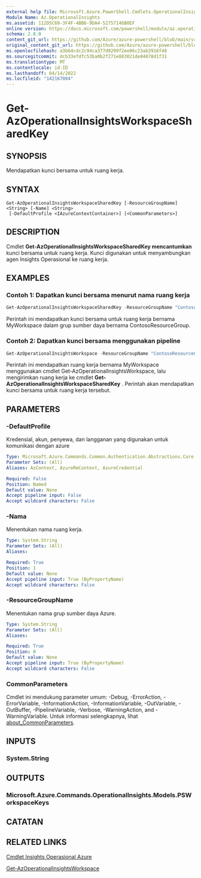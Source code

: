 ```yaml
---
external help file: Microsoft.Azure.PowerShell.Cmdlets.OperationalInsights.dll-Help.xml
Module Name: Az.OperationalInsights
ms.assetid: 112D5C69-3F4F-4BB6-9DA4-52757146B0EF
online version: https://docs.microsoft.com/powershell/module/az.operationalinsights/get-azoperationalinsightsworkspacesharedkey
schema: 2.0.0
content_git_url: https://github.com/Azure/azure-powershell/blob/main/src/OperationalInsights/OperationalInsights/help/Get-AzOperationalInsightsWorkspaceSharedKey.md
original_content_git_url: https://github.com/Azure/azure-powershell/blob/main/src/OperationalInsights/OperationalInsights/help/Get-AzOperationalInsightsWorkspaceSharedKey.md
ms.openlocfilehash: a3b64cdc2c94ca377d9299f2ee06c23ab2916f48
ms.sourcegitcommit: dcb33efdfc53ba0b2f271e883021de84878d1f31
ms.translationtype: MT
ms.contentlocale: id-ID
ms.lasthandoff: 04/14/2022
ms.locfileid: "142167004"
---
```

# Get-AzOperationalInsightsWorkspaceSharedKey

## SYNOPSIS
Mendapatkan kunci bersama untuk ruang kerja.

## SYNTAX

```
Get-AzOperationalInsightsWorkspaceSharedKey [-ResourceGroupName] <String> [-Name] <String>
 [-DefaultProfile <IAzureContextContainer>] [<CommonParameters>]
```

## DESCRIPTION
Cmdlet **Get-AzOperationalInsightsWorkspaceSharedKey mencantumkan** kunci bersama untuk ruang kerja.
Kunci digunakan untuk menyambungkan agen Insights Operasional ke ruang kerja.

## EXAMPLES

### Contoh 1: Dapatkan kunci bersama menurut nama ruang kerja
```powershell
Get-AzOperationalInsightsWorkspaceSharedKey -ResourceGroupName "ContosoResourceGroup" -Name "MyWorkspace"
```

Perintah ini mendapatkan kunci bersama untuk ruang kerja bernama MyWorkspace dalam grup sumber daya bernama ContosoResourceGroup.

### Contoh 2: Dapatkan kunci bersama menggunakan pipeline
```powershell
Get-AzOperationalInsightsWorkspace -ResourceGroupName "ContosoResourceGroup" -Name "MyWorkspace" | Get-AzOperationalInsightsWorkspaceSharedKey
```

Perintah ini mendapatkan ruang kerja bernama MyWorkspace menggunakan cmdlet Get-AzOperationalInsightsWorkspace, lalu mengirimkan ruang kerja ke cmdlet **Get-AzOperationalInsightsWorkspaceSharedKey** .
Perintah akan mendapatkan kunci bersama untuk ruang kerja tersebut.

## PARAMETERS

### -DefaultProfile
Kredensial, akun, penyewa, dan langganan yang digunakan untuk komunikasi dengan azure

```yaml
Type: Microsoft.Azure.Commands.Common.Authentication.Abstractions.Core.IAzureContextContainer
Parameter Sets: (All)
Aliases: AzContext, AzureRmContext, AzureCredential

Required: False
Position: Named
Default value: None
Accept pipeline input: False
Accept wildcard characters: False
```

### -Nama
Menentukan nama ruang kerja.

```yaml
Type: System.String
Parameter Sets: (All)
Aliases:

Required: True
Position: 1
Default value: None
Accept pipeline input: True (ByPropertyName)
Accept wildcard characters: False
```

### -ResourceGroupName
Menentukan nama grup sumber daya Azure.

```yaml
Type: System.String
Parameter Sets: (All)
Aliases:

Required: True
Position: 0
Default value: None
Accept pipeline input: True (ByPropertyName)
Accept wildcard characters: False
```

### CommonParameters
Cmdlet ini mendukung parameter umum: -Debug, -ErrorAction, -ErrorVariable, -InformationAction, -InformationVariable, -OutVariable, -OutBuffer, -PipelineVariable, -Verbose, -WarningAction, and -WarningVariable. Untuk informasi selengkapnya, lihat [about_CommonParameters](http://go.microsoft.com/fwlink/?LinkID=113216).

## INPUTS

### System.String

## OUTPUTS

### Microsoft.Azure.Commands.OperationalInsights.Models.PSWorkspaceKeys

## CATATAN

## RELATED LINKS

[Cmdlet Insights Operasional Azure](./Az.OperationalInsights.md)

[Get-AzOperationalInsightsWorkspace](./Get-AzOperationalInsightsWorkspace.md)


